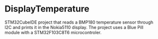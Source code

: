 # DisplayTemperature
STM32CubeIDE project that reads a BMP180 temperature sensor through I2C and prints it in the Nokia5110 display.
The project uses a Blue Pill module with a STM32F103C8T6 microcontroler.
